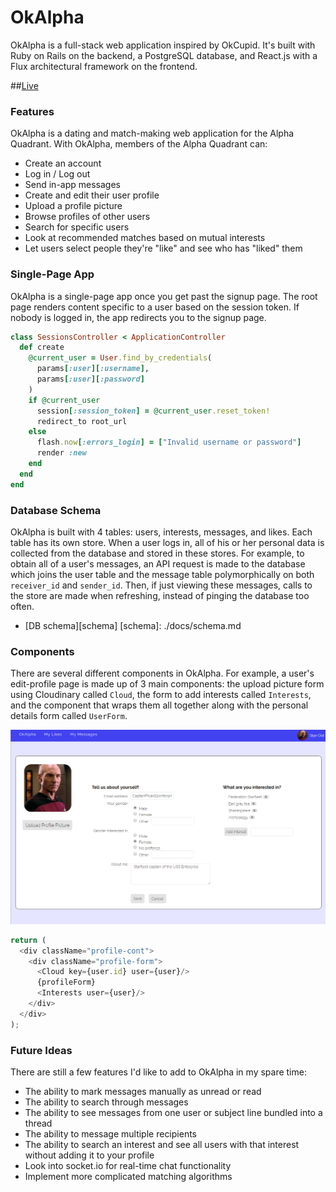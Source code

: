 # OkAlpha

OkAlpha is a full-stack web application inspired by OkCupid.  It's built with Ruby on Rails on the backend, a PostgreSQL database, and React.js with a Flux architectural framework on the frontend.  

##[Live](https://okalpha.herokuapp.com/)

### Features

OkAlpha is a dating and match-making web application for the Alpha Quadrant. With OkAlpha, members of the Alpha Quadrant can:

* Create an account
* Log in / Log out
* Send in-app messages
* Create and edit their user profile
* Upload a profile picture
* Browse profiles of other users
* Search for specific users
* Look at recommended matches based on mutual interests
* Let users select people they're "like" and see who has "liked" them

### Single-Page App

OkAlpha is a single-page app once you get past the signup page. The root page renders content specific to a user based on the session token. If nobody is logged in, the app redirects you to the signup page.

```ruby
class SessionsController < ApplicationController
  def create
    @current_user = User.find_by_credentials(
      params[:user][:username],
      params[:user][:password]
    )
    if @current_user
      session[:session_token] = @current_user.reset_token!
      redirect_to root_url
    else
      flash.now[:errors_login] = ["Invalid username or password"]
      render :new
    end
  end
end
```

### Database Schema

OkAlpha is built with 4 tables: users, interests, messages, and likes. Each table has its own store. When a user logs in, all of his or her personal data is collected from the database and stored in these stores. For example, to obtain all of a user's messages, an API request is made to the database which joins the user table and the message table polymorphically on both `receiver_id` and `sender_id`. Then, if just viewing these messages, calls to the store are made when refreshing, instead of pinging the database too often.

* [DB schema][schema]
[schema]: ./docs/schema.md

### Components

There are several different components in OkAlpha. For example, a user's edit-profile page is made up of 3 main components: the upload picture form using Cloudinary called `Cloud`, the form to add interests called `Interests`, and the component that wraps them all together along with the personal details form called `UserForm`.

![image of profile_form](./docs/ProfileScreenGrab.png)

```javascript
return (
  <div className="profile-cont">
    <div className="profile-form">
      <Cloud key={user.id} user={user}/>
      {profileForm}
      <Interests user={user}/>
    </div>
  </div>
);
```

### Future Ideas

There are still a few features I'd like to add to OkAlpha in my spare time:
* The ability to mark messages manually as unread or read
* The ability to search through messages
* The ability to see messages from one user or subject line bundled into a thread
* The ability to message multiple recipients
* The ability to search an interest and see all users with that interest without adding it to your profile
* Look into socket.io for real-time chat functionality
* Implement more complicated matching algorithms
